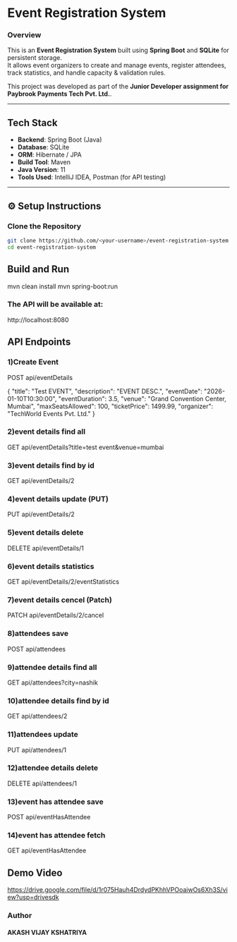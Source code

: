 # Event Registration System

### Overview
This is an **Event Registration System** built using **Spring Boot** and **SQLite** for persistent storage.  
It allows event organizers to create and manage events, register attendees, track statistics, and handle capacity & validation rules.

This project was developed as part of the **Junior Developer assignment for Paybrook Payments Tech Pvt. Ltd.**.

---

## Tech Stack

- **Backend**: Spring Boot (Java)
- **Database**: SQLite
- **ORM**: Hibernate / JPA
- **Build Tool**: Maven
- **Java Version**: 11
- **Tools Used**: IntelliJ IDEA, Postman (for API testing)

---

## ⚙️ Setup Instructions

###  Clone the Repository
```bash
git clone https://github.com/<your-username>/event-registration-system.git
cd event-registration-system
```



## Build and Run
mvn clean install
mvn spring-boot:run

### The API will be available at:
http://localhost:8080

## API Endpoints
### 1)Create Event
POST api/eventDetails

{
  "title": "Test EVENT",
  "description": "EVENT DESC.",
  "eventDate": "2026-01-10T10:30:00",
  "eventDuration": 3.5,
  "venue": "Grand Convention Center, Mumbai",
  "maxSeatsAllowed": 100,
  "ticketPrice": 1499.99,
  "organizer": "TechWorld Events Pvt. Ltd."
}
### 2)event details find all
GET api/eventDetails?title=test event&venue=mumbai

### 3)event details find by id
GET api/eventDetails/2

### 4)event details update (PUT)
PUT api/eventDetails/2

### 5)event details delete
DELETE api/eventDetails/1

### 6)event details statistics
GET api/eventDetails/2/eventStatistics

### 7)event details cencel (Patch)
PATCH api/eventDetails/2/cancel

### 8)attendees save
POST api/attendees

### 9)attendee details find all
GET api/attendees?city=nashik

### 10)attendee details find by id
GET api/attendees/2

### 11)attendees update
PUT api/attendees/1

### 12)attendee details delete
DELETE api/attendees/1

### 13)event has attendee save
POST api/eventHasAttendee

### 14)event has attendee fetch
GET api/eventHasAttendee

## Demo Video

https://drive.google.com/file/d/1r075Hauh4DrdydPKhhVPOoaiwOs6Xh3S/view?usp=drivesdk


### Author
#### AKASH VIJAY KSHATRIYA

